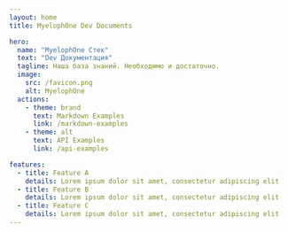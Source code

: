 ```yaml
---
layout: home
title: MyelophOne Dev Documents

hero:
  name: "MyelophOne Стек"
  text: "Dev Документация"
  tagline: Наша база знаний. Необходимо и достаточно.
  image:
    src: /favicon.png
    alt: MyelophOne
  actions:
    - theme: brand
      text: Markdown Examples
      link: /markdown-examples
    - theme: alt
      text: API Examples
      link: /api-examples

features:
  - title: Feature A
    details: Lorem ipsum dolor sit amet, consectetur adipiscing elit
  - title: Feature B
    details: Lorem ipsum dolor sit amet, consectetur adipiscing elit
  - title: Feature C
    details: Lorem ipsum dolor sit amet, consectetur adipiscing elit
---
```


